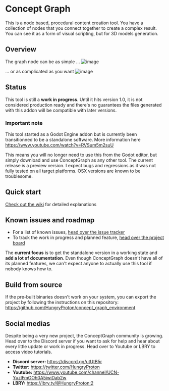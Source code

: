 # Concept Graph
This is a node based, procedural content creation tool.
You have a collection of nodes that you connect together to create a complex result. You can see it as a form
of visual scripting, but for 3D models generation.

## Overview

The graph node can be as simple ...
![image](https://user-images.githubusercontent.com/52043844/82753238-77f64300-9dc4-11ea-9526-f7ada2883abc.png)

... or as complicated as you want ![image](https://user-images.githubusercontent.com/52043844/82753149-d0791080-9dc3-11ea-8b76-035d7115ee55.png)

## Status

This tool is still a **work in progress**. Until it hits version 1.0, it is not
considered production ready and there's no guarantees the files generated with
this addon will be compatible with later versions.

### Important note

This tool started as a Godot Engine addon but is currently been transitionned to be a standalone software.
More information here https://www.youtube.com/watch?v=RVSum5m2suU

This means you will no longer need to use this from the Godot editor, but simply download and use ConceptGraph as any other tool.
The current release is a preview version. I expect bugs and regressions as it was not fully tested on all target platforms. OSX versions are
known to be troublesome.


## Quick start

[Check out the wiki](https://github.com/HungryProton/concept_graph/wiki) for detailed explanations


## Known issues and roadmap

+ For a list of known issues, [head over the issue tracker](https://github.com/HungryProton/concept_graph/issues)
+ To track the work in progress and planned feature, [head over the project board](https://github.com/HungryProton/concept_graph/projects)

The **current focus** is to get the standalone version in a working state and **add a lot of documentation**.
Even though ConceptGraph doesn't have all of its planned features, we can't expect anyone to actually use this tool if nobody knows how to.

## Build from source

If the pre-built binaries doesn't work on your system, you can export the project by following the instructions on this repository: https://github.com/HungryProton/concept_graph_environment


## Social medias

Despite being a very new project, the ConceptGraph community is growing. Head over to the Discord server if you want to ask for help
and hear about every little update or work in progress. Head over to Youtube or LBRY to access video tutorials.

+ **Discord server:** https://discord.gg/utUtB5r
+ **Twitter:** https://twitter.com/HungryProton
+ **Youtube:** https://www.youtube.com/channel/UCN-YuzlFmOOh0A5iwiDab2w
+ **LBRY:** https://lbry.tv/@HungryProton:2
